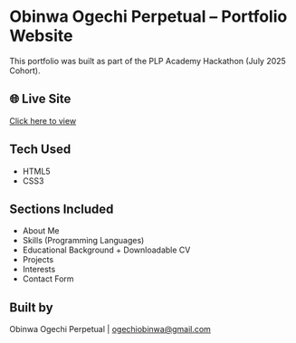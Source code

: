 # Obinwa Ogechi Perpetual – Portfolio Website

This portfolio was built as part of the PLP Academy Hackathon (July 2025 Cohort).

## 🌐 Live Site
[Click here to view](https://ogetec-python.github.io/portfolio-ogechi/)

##  Tech Used
- HTML5
- CSS3

##  Sections Included
- About Me
- Skills (Programming Languages)
- Educational Background + Downloadable CV
- Projects
- Interests
- Contact Form

##  Built by
Obinwa Ogechi Perpetual | [ogechiobinwa@gmail.com](mailto:ogechiobinwa@gmail.com)